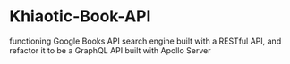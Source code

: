 # Khiaotic-Book-API
functioning Google Books API search engine built with a RESTful API, and refactor it to be a GraphQL API built with Apollo Server

